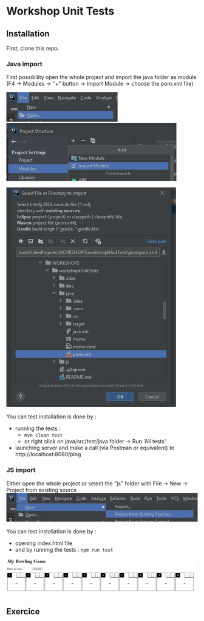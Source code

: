 # Workshop Unit Tests

## Installation
First, clone this repo.

### Java import
First possibility open the whole project and import the java folder as module (F4 -> Modules -> "+" button -> Import Module -> choose the pom.xml file)

![Open folder on IntelliJ](doc/open-folder.jpg) 
![Import java folder as module on IntelliJ](doc/import-module.jpg) 

![Select pom.xml file on IntelliJ](doc/select-pom.jpg)

You can test installation is done by :
- running the tests :
    - `mvn clean test`
    - or right click on java/src/test/java folder -> Run 'All tests'
- launching server and make a call (via Postman or equivalent) to http://localhost:8080/ping 

### JS import
Either open the whole project or select the "js" folder with File -> New -> Project from existing source
![Create new project from existing sources on IntelliJ](doc/existing-sources.jpg)

You can test installation is done by :
- opening index.html file
- and by running the tests : `npm run test`

![Front preview](doc/preview-front.jpg)

## Exercice
